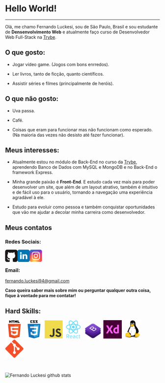 # Hello World!

---

Olá, me chamo Fernando Luckesi, sou de São Paulo, Brasil e sou estudante de **Densenvolvimento Web** e atualmente faço curso de Desenvolvedor Web Full-Stack na [Trybe](https://www.betrybe.com).

## O que gosto:

* Jogar vídeo game. (Jogos com bons enrredos).

* Ler livros, tanto de ficção, quanto científicos.

* Assistir séries e filmes (principalmente de heróis).

## O que não gosto:

* Uva passa.

* Café.

* Coisas que eram para funcionar mas não funcionam como esperado. (Na maioria das vezes não desisto até fazer funcionar).

## Meus interesses:

* Atualmente estou no módulo de Back-End no curso da [Trybe](https://www.betrybe.com), aprendendo Banco de Dados com MySQL e MongoDB e no Back-End o framework Express.

* Minha grande paixão é **Front-End**. E estudo cada vez mais para poder desenvolver um site, que além de um layout atrativo, também é intuitivo e de fácil uso para o usuário, tornando a navegação uma experiência agradável à ele.

* Estudo para evoluir como pessoa e também conquistar oportunidades que vão me ajudar a decolar minha carreira como desenvolvedor.

## Meus contatos

### Redes Sociais:

  <a target="blank" href="https://github.com/fernandoluckesi">
    <img align="left" alt="GitHub" width="40px" src="images/github.svg" />
  </a>
  <a target="_blank" href="https://br.linkedin.com/in/fernando-luckesi">
    <img align="left" alt="LinkdeIn" width="40px" src="images/linkedin.svg" />
  </a>
  <a target="_blank" href="https://www.instagram.com/fernandoluckesi/">
    <img align="left" alt="Instagram" width="40px" src="images/instagram.svg" />
  </a>
  <br/>
  <br/>
  
### Email:

fernando.luckesi94@gmail.com

**Caso queira saber mais sobre mim ou perguntar qualquer outra coisa, fique à vontade para me contatar!**

## Hard Skills:

<code><img width="60px" src="images/html.svg"></code>
<code><img width="60px" src="images/css.svg"></code>
<code><img width="60px" src="images/js.svg"></code>
<code><img width="60px" src="images/react.svg"></code>
<code><img width="60px" src="images/bootstrap.png"></code>
<code><img width="60px" src="images/adobexd.png"></code>
<code><img width="60px" src="images/linux.svg"></code>
<code><img width="60px" src="images/git.svg"></code>

<br/>

<!--
**fernandoluckesi/fernandoluckesi** is a ✨ _special_ ✨ repository because its `README.md` (this file) appears on your GitHub profile.

Here are some ideas to get you started:

- 🔭 I’m currently working on ...
- 🌱 I’m currently learning ...
- 👯 I’m looking to collaborate on ...
- 🤔 I’m looking for help with ...
- 💬 Ask me about ...
- 📫 How to reach me: ...
- 😄 Pronouns: ...
- ⚡ Fun fact: ...
-->

![Fernando Luckesi github stats](https://github-readme-stats.vercel.app/api?username=fernandoluckesi)
